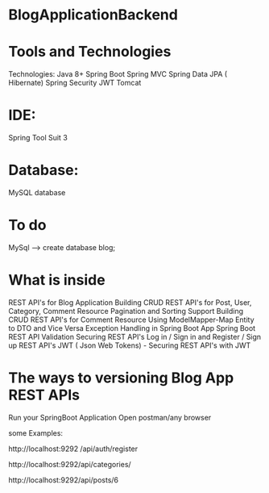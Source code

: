 # BlogApplicationBackend

# Tools and Technologies

Technologies:
Java 8+
Spring Boot
Spring MVC
Spring Data JPA ( Hibernate)
Spring Security
JWT
Tomcat

# IDE:
Spring Tool Suit 3

# Database:
MySQL database

# To do
MySql --> create database blog;

# What is inside

REST API's  for Blog Application
Building CRUD REST API's for Post, User, Category, Comment Resource
Pagination and Sorting Support
Building CRUD REST API's for Comment Resource
Using ModelMapper-Map Entity to DTO and Vice Versa
Exception Handling in Spring Boot App
Spring Boot REST API Validation
Securing REST API's
Log in / Sign in and Register / Sign up REST API's
JWT ( Json Web Tokens) - Securing REST API's with JWT


# The ways to versioning Blog App REST APIs

Run your SpringBoot Application 
Open postman/any browser 

some Examples: 

http://localhost:9292 /api/auth/register

http://localhost:9292/api/categories/

http://localhost:9292/api/posts/6

